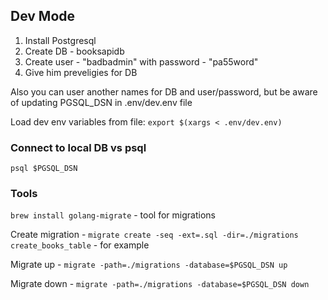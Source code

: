 ## Dev Mode

1. Install Postgresql
2. Create DB - booksapidb
3. Create user - "badbadmin" with password - "pa55word"
4. Give him preveligies for DB

Also you can user another names for DB and user/password, but be aware of updating PGSQL_DSN in .env/dev.env file 

Load dev env variables from file:
```export $(xargs < .env/dev.env)```

### Connect to local DB vs psql
```psql $PGSQL_DSN```

### Tools
```brew install golang-migrate``` - tool for migrations

Create migration - ```migrate create -seq -ext=.sql -dir=./migrations create_books_table``` - for example

Migrate up - ```migrate -path=./migrations -database=$PGSQL_DSN up```

Migrate down - ```migrate -path=./migrations -database=$PGSQL_DSN down```
